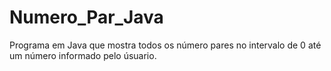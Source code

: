 # Numero_Par_Java
Programa em Java que mostra todos os número pares no intervalo de 0 até um número informado pelo úsuario.
